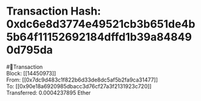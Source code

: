 
Transaction Hash: 0xdc6e8d3774e49521cb3b651de4b5b64f11152692184dffd1b39a848490d795da
====================================================================================
  
#💸Transaction  
Block: [[14450973]]  
From: [[0x7dc9d483c1f822b6d33de8dc5af5b2fa9ca31477]]  
To: [[0x90e18a6920985dbacc3d76cf27a3f2131923c720]]  
Transferred: 0.0004237895 Ether